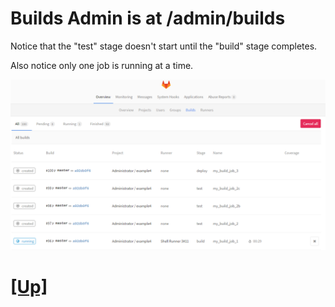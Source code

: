 # Builds Admin is at /admin/builds

Notice that the "test" stage doesn't start until the "build" stage completes.

Also notice only one job is running at a time.

![Builds Admin page](../images/builds-admin.png)

# [[Up]](README.md)
